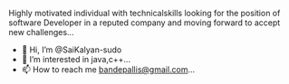 Highly motivated individual with technicalskills looking for the position of software Developer in a reputed company and moving forward to accept new challenges...

- 👋 Hi, I’m @SaiKalyan-sudo
- 👀 I’m interested in java,c++...
- 📫 How to reach me bandepallis@gmail.com...

<!---
SaiKalyan-sudo/SaiKalyan-sudo is a ✨ special ✨ repository because its `README.md` (this file) appears on your GitHub profile.
You can click the Preview link to take a look at your changes.
--->
